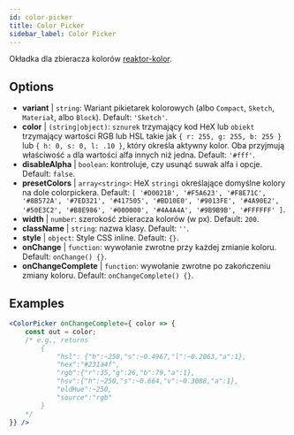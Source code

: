 ```yaml
---
id: color-picker
title: Color Picker
sidebar_label: Color Picker
---
```


Okładka dla zbieracza kolorów [reaktor-kolor](https://casesandberg.github.io/react-color/).

## Options

* __variant__ | `string`: Wariant pikietarek kolorowych (albo `Compact`, `Sketch`, `Materiał`, albo `Block`). Default: `'Sketch'`.
* __color__ | `(string|object)`: `sznurek` trzymający kod HeX lub `obiekt` trzymający wartości RGB lub HSL takie jak `{ r: 255, g: 255, b: 255 }` lub `{ h: 0, s: 0, l: .10 }`, który określa aktywny kolor. Oba przyjmują właściwość `a` dla wartości alfa innych niż jedna. Default: `'#fff'`.
* __disableAlpha__ | `boolean`: kontroluje, czy usunąć suwak alfa i opcje. Default: `false`.
* __presetColors__ | `array<string>`: HeX `stringi` określające domyślne kolory na dole colorpickera. Default: `[
  '#D0021B',
  '#F5A623',
  '#F8E71C',
  '#8B572A',
  '#7ED321',
  '#417505',
  '#BD10E0',
  '#9013FE',
  '#4A90E2',
  '#50E3C2',
  '#B8E986',
  '#000000',
  '#4A4A4A',
  '#9B9B9B',
  '#FFFFFF'
]`.
* __width__ | `number`: szerokość zbieracza kolorów (w px). Default: `200`.
* __className__ | `string`: nazwa klasy. Default: `''`.
* __style__ | `object`: Style CSS inline. Default: `{}`.
* __onChange__ | `function`: wywołanie zwrotne przy każdej zmianie koloru. Default: `onChange() {}`.
* __onChangeComplete__ | `function`: wywołanie zwrotne po zakończeniu zmiany koloru. Default: `onChangeComplete() {}`.


## Examples

```jsx live
<ColorPicker onChangeComplete={ color => {
    const out = color;
    /* e.g., returns 
        {
            "hsl": {"h":~250,"s":~0.4967,"l":~0.2063,"a":1},
            "hex":"#231a4f",
            "rgb":{"r":35,"g":26,"b":79,"a":1},
            "hsv":{"h":~250,"s":~0.664,"v":~0.3088,"a":1},
            "oldHue":~250,
            "source":"rgb"
        }
    */
}} />
```

